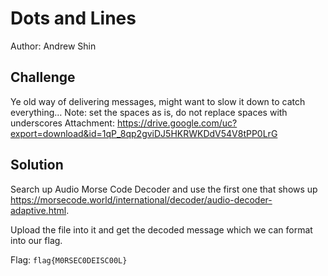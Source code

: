 # Dots and Lines
Author: Andrew Shin

## Challenge
Ye old way of delivering messages, might want to slow it down to catch everything… Note: set the spaces as is, do not replace spaces with underscores
Attachment: https://drive.google.com/uc?export=download&id=1qP_8qp2gviDJ5HKRWKDdV54V8tPP0LrG

## Solution 

Search up Audio Morse Code Decoder and use the first one that shows up https://morsecode.world/international/decoder/audio-decoder-adaptive.html.

Upload the file into it and get the decoded message which we can format into our flag.

Flag: ```flag{M0RSEC0DEISC00L}```




